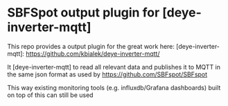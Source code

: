 # SBFSpot output plugin for [deye-inverter-mqtt]

This repo provides a output plugin for the great work here:
[deye-inverter-mqtt]: https://github.com/kbialek/deye-inverter-mqtt/

It [deye-inverter-mqtt] to read all relevant data and publishes it to MQTT in the same json format as used by 
https://github.com/SBFspot/SBFspot

This way existing monitoring tools (e.g. influxdb/Grafana dashboards) built on top of this can still be used